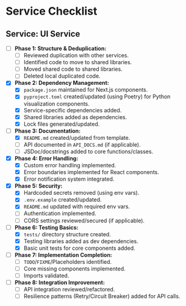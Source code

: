 # Service Checklist

## Service: UI Service

- [ ] **Phase 1: Structure & Deduplication:**
  - [ ] Reviewed duplication with other services.
  - [ ] Identified code to move to shared libraries.
  - [ ] Moved shared code to shared libraries.
  - [ ] Deleted local duplicated code.
- [X] **Phase 2: Dependency Management:**
  - [X] `package.json` maintained for Next.js components.
  - [X] `pyproject.toml` created/updated (using Poetry) for Python visualization components.
  - [X] Service-specific dependencies added.
  - [X] Shared libraries added as dependencies.
  - [X] Lock files generated/updated.
- [ ] **Phase 3: Documentation:**
  - [X] `README.md` created/updated from template.
  - [ ] API documented in `API_DOCS.md` (if applicable).
  - [ ] JSDoc/docstrings added to core functions/classes.
- [X] **Phase 4: Error Handling:**
  - [X] Custom error handling implemented.
  - [X] Error boundaries implemented for React components.
  - [X] Error notification system integrated.
- [X] **Phase 5: Security:**
  - [X] Hardcoded secrets removed (using env vars).
  - [X] `.env.example` created/updated.
  - [X] `README.md` updated with required env vars.
  - [ ] Authentication implemented.
  - [ ] CORS settings reviewed/secured (if applicable).
- [ ] **Phase 6: Testing Basics:**
  - [X] `tests/` directory structure created.
  - [X] Testing libraries added as dev dependencies.
  - [X] Basic unit tests for core components added.
- [ ] **Phase 7: Implementation Completion:**
  - [ ] `TODO`/`FIXME`/Placeholders identified.
  - [ ] Core missing components implemented.
  - [ ] Imports validated.
- [ ] **Phase 8: Integration Improvement:**
  - [ ] API integration reviewed/refactored.
  - [ ] Resilience patterns (Retry/Circuit Breaker) added for API calls.
